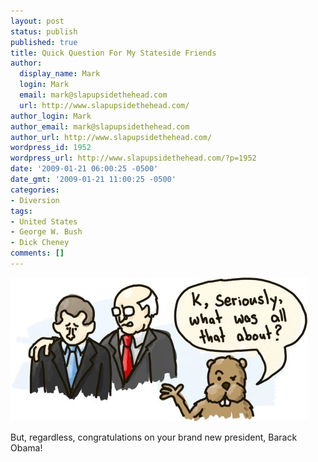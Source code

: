 ```yaml
---
layout: post
status: publish
published: true
title: Quick Question For My Stateside Friends
author:
  display_name: Mark
  login: Mark
  email: mark@slapupsidethehead.com
  url: http://www.slapupsidethehead.com/
author_login: Mark
author_email: mark@slapupsidethehead.com
author_url: http://www.slapupsidethehead.com/
wordpress_id: 1952
wordpress_url: http://www.slapupsidethehead.com/?p=1952
date: '2009-01-21 06:00:25 -0500'
date_gmt: '2009-01-21 11:00:25 -0500'
categories:
- Diversion
tags:
- United States
- George W. Bush
- Dick Cheney
comments: []
---
```

![Like, really?](/wp-content/media/2009/01/busy-and-cheney.jpg "Like, really?")

But, regardless, congratulations on your brand new president, Barack Obama!


